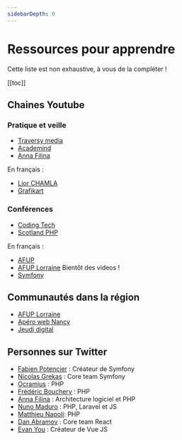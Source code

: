 ```yaml
---
sidebarDepth: 0
---
```


# Ressources pour apprendre

Cette liste est non exhaustive, à vous de la compléter !

[[toc]]

## Chaines Youtube

### Pratique et veille
- [Traversy media](https://www.youtube.com/user/TechGuyWeb)
- [Academind](https://www.youtube.com/channel/UCSJbGtTlrDami-tDGPUV9-w)
- [Anna Filina](https://www.youtube.com/user/afilina)

En français :
- [Lior CHAMLA](https://www.youtube.com/channel/UCS71mal_TkTW_PpZR9YLpIA)
- [Grafikart](https://www.youtube.com/user/grafikarttv)

### Conférences

- [Coding Tech](https://www.youtube.com/channel/UCtxCXg-UvSnTKPOzLH4wJaQ)
- [Scotland PHP](https://www.youtube.com/channel/UC3h-CCBdrg_cFY847g_7i-A)

En français :
- [AFUP](https://www.youtube.com/channel/UCb-D560WkMEPE7dwNta_nqA)
- [AFUP Lorraine](https://www.youtube.com/channel/UC08QRZncvlgWxUbVbmUs42Q) Bientôt des videos !
- [Symfony](https://www.youtube.com/user/SensioLabs)

## Communautés dans la région

- [AFUP Lorraine](https://www.meetup.com/fr-FR/afup-lorraine-php/)
- [Apéro web Nancy](https://www.meetup.com/fr-FR/Aperos-Web-Nancy/)
- [Jeudi digital](https://www.meetup.com/fr-FR/JEDI-Jeudi-Digital/)

## Personnes sur Twitter

- [Fabien Potencier](https://twitter.com/fabpot) : Créateur de Symfony
- [Nicolas Grekas](https://twitter.com/nicolasgrekas) : Core team Symfony
- [Ocramius](https://twitter.com/Ocramius) : PHP
- [Frédéric Bouchery](https://twitter.com/FredBouchery) : PHP
- [Anna Filina](https://twitter.com/afilina) : Architecture logiciel et PHP
- [Nuno Maduro](https://twitter.com/enunomaduro) : PHP, Laravel et JS
- [Matthieu Napoli](https://twitter.com/matthieunapoli): PHP
- [Dan Abramov](https://twitter.com/dan_abramov) : Core team React
- [Evan You](https://twitter.com/youyuxi) : Créateur de Vue JS
